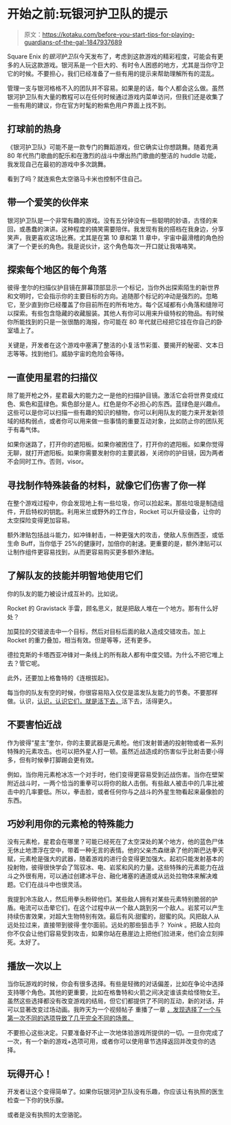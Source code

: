 # 开始之前:玩银河护卫队的提示

> 原文：<https://kotaku.com/before-you-start-tips-for-playing-guardians-of-the-gal-1847937689>

Square Enix 的*银河护卫队*今天发布了，考虑到这款游戏的精彩程度，可能会有更多的人玩这款游戏。银河系是一个巨大的、有时令人困惑的地方，尤其是当你守卫它的时候。不要担心，我们已经准备了一些有用的提示来帮助理解所有的混乱。



管理一支与银河格格不入的团队并不容易。如果是的话，每个人都会这么做。虽然银河护卫队有大量的教程可以在任何时候通过游戏内菜单访问，但我们还是收集了一些有用的建议，你在官方时髦的粉紫色用户界面上找不到。

## **打球前的热身**

《银河护卫队》可能不是一款专门的舞蹈游戏，但它确实让你想跳舞。随着充满 80 年代热门歌曲的配乐和在激烈的战斗中爆出热门歌曲的整洁的 huddle 功能，我发现自己在最初的游戏中多次跳舞。

看到了吗？就连紫色太空骆马卡米也控制不住自己。

## 带一个爱笑的伙伴来

银河护卫队是一个非常有趣的游戏。没有五分钟没有一些聪明的妙语，古怪的来回，或愚蠢的演讲。这种程度的搞笑需要陪伴。我发现有我的搭档在我身边，分享笑声，我更喜欢这场比赛。尤其是在第 10 章和第 11 章中，宇宙中最滑稽的角色扮演了一个更长的角色。我是说伙计，这个角色每次一开口就让我咯咯笑。

## **探索每个地区的每个角落**

彼得·奎尔的扫描仪护目镜在屏幕顶部显示一个标记，当你外出探索陌生的新世界和文明时，它会指示你的主要目标的方向。追随那个标记的冲动是强烈的。忽略它，至少直到你已经覆盖了你目前所在的所有地方。每个区域都有小角落和缝隙可以探索。有些包含隐藏的收藏服装。其他人有你可以用来升级特权的物品。有时候你所能找到的只是一张很酷的海报，你可能在 80 年代就已经把它挂在你自己的卧室墙上了。

关键是，开发者在这个游戏中塞满了整洁的小复活节彩蛋、要揭开的秘密、文本日志等等。找到他们。威胁宇宙的危险会等待。

## 一直使用星君的扫描仪

除了能开枪之外，星君最大的能力之一是他的扫描护目镜。激活它会将世界变成红色、紫色和蓝绿色。紫色部分是人。红色是你不必担心的东西。蓝绿色是兴趣点。这些可以是你可以扫描一些有趣的知识的植物，你可以利用队友的能力来开发新领域的结构弱点，或者你可以用来做一些事情的重要互动对象，比如防止你的团队死于有毒气体。

如果你迷路了，打开你的遮阳板。如果你被困住了，打开你的遮阳板。如果你觉得无聊，就打开遮阳板。如果你需要发射你的主要武器，关闭你的护目镜，因为两者不会同时工作。否则，visor。

## **寻找制作特殊装备的材料，就像它们伤害了你一样**

在整个游戏过程中，你会发现地上有一些垃圾，你可以捡起来。那些垃圾是制造组件，开启特权的钥匙。利用米兰或野外的工作台，Rocket 可以升级设备，让你的太空探险变得更加容易。

额外津贴包括战斗能力，如冲锋射击，一种更强大的攻击，使敌人东倒西歪，或低生命 Buff，当你低于 25%的健康时，加倍你的射速。更重要的是，额外津贴可以让制作组件更容易找到，从而更容易购买更多额外津贴。

## **了解队友的技能并明智地使用它们**

你的队友的能力被设计成互补的。比如说。

Rocket 的 Gravistack 手雷，顾名思义，就是把敌人堆在一个地方。那有什么好处？

加莫拉的交错波击中一个目标，然后对目标后面的敌人造成交错攻击。加上 Rocket 的重力叠加，相当有效。但是等等，还有更多。

德拉克斯的卡塔西亚冲锋对一条线上的所有敌人都有中度交错。为什么不把它堆上去？管它呢。

此外，还要加上格鲁特的《连根拔起》。

每当你的队友有空的时候，你很容易陷入仅仅是滥发队友能力的节奏。不要那样做。认识，[认识，认识它们，就是活下去，](https://www.youtube.com/watch?v=tIUf6dOGc1c)活下去，活得更久。

## **不要害怕近战**

作为彼得“星主”奎尔，你的主要武器是元素枪。他们发射普通的投射物或者一系列特殊的元素攻击。也可以把外星人打一顿。虽然近战造成的伤害似乎比射击要小得多，但有时候拳打脚踢会更有效。

例如，当你用元素枪冰冻一个对手时，他们变得更容易受到近战伤害。当你在壁架附近战斗时，一两个恰当的重拳可以将你的敌人击倒。有些敌人被击中的几率比被击中的几率要低。所以，拳击脸，或者任何你与之战斗的外星生物看起来最像脸的东西。

## **巧妙利用你的元素枪的特殊能力**

没有元素枪，星君会在哪里？可能已经死在了太空深处的某个地方，他的蓝色尸体无休止地漂浮在空中，带着一种无言的表情。他的父亲杰森继承了他的斯巴达拳天赋，元素枪是强大的武器，随着游戏的进行会变得更加强大。起初只能发射基本的投射物，彼得很快学会了驾驭冰、电、岩浆和风的力量。这些特殊的元素能力在战斗之外很有用，可以通过创建冰平台、融化堵塞的通道或从远处拉物体来解决难题。它们在战斗中也很灵活。

我提到冷冻敌人，然后用拳头粉碎他们。某些敌人拥有对某些元素特别脆弱的护盾。电流可以击晕它们，在这个过程中从一个敌人跳到另一个敌人。岩浆可以产生持续伤害效果，对超大生物特别有效。最后有风:甜蜜的，甜蜜的风。风把敌人从远处拉过来，直接带到彼得·奎尔面前。远处的那些狙击手？ *Yoink* 。把敌人拉向你不仅会让他们容易受到攻击，如果你站在悬崖边上把他们拉进来，他们会立刻摔死。太好了。

## **播放一次以上**

当你玩游戏的时候，你会有很多选择。有些是轻微的对话偏差，比如在争论中选择支持哪个角色。其他的更重要，比如在格鲁特和火箭之间决定谁该卖给怪物女王。虽然这些选择都没有改变游戏的结局，但它们都提供了不同的互动，新的对话，并可以显著改变过场动画。我昨天为一个视频帖子 重播了一章 [，发现选择了一个与第一次不同的选项导致了几乎完全不同的场景。](https://kotaku.com/15-hellbending-minutes-with-guardians-of-the-galaxy-1847931422)

不要担心这些决定。只要准备好不止一次地体验游戏所提供的一切。一旦你完成了一次，有一个新的游戏+选项可用，或者你可以使用章节选择返回并改变你的选择。

## **玩得开心！**

开发者让这个变得简单了。如果你玩银河护卫队没有乐趣，你应该让有执照的医生检查一下你的快乐腺。

或者是没有执照的太空骆驼。